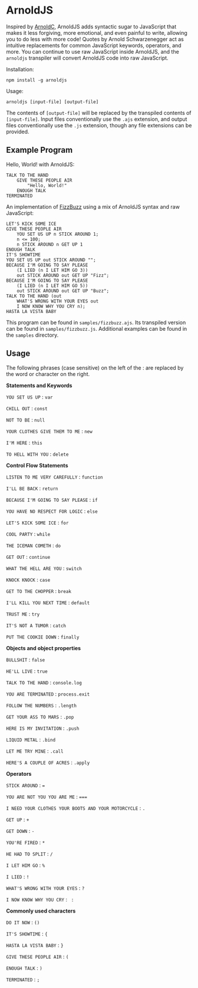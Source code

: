 ArnoldJS
==============

Inspired by [ArnoldC](https://github.com/lhartikk/ArnoldC), ArnoldJS adds syntactic sugar to JavaScript
that makes it less forgiving, more emotional, and even painful to write, allowing you to do less
with more code! Quotes by Arnold Schwarzenegger act as intuitive replacements for common JavaScript keywords, 
operators, and more. You can continue to use raw JavaScript inside ArnoldJS, and the `arnoldjs` 
transpiler will convert ArnoldJS code into raw JavaScript.

Installation:

`npm install -g arnoldjs`

Usage:

`arnoldjs [input-file] [output-file]`

The contents of `[output-file]` will be replaced by the transpiled contents of `[input-file]`.
Input files conventionally use the `.ajs` extension, and output files conventionally use the `.js` extension, though
any file extensions can be provided.

Example Program
----------------

Hello, World! with ArnoldJS:

    TALK TO THE HAND
        GIVE THESE PEOPLE AIR
            "Hello, World!"
        ENOUGH TALK
    TERMINATED

An implementation of [FizzBuzz](http://c2.com/cgi/wiki?FizzBuzzTest) using a mix of ArnoldJS syntax and raw JavaScript:

    LET'S KICK SOME ICE
    GIVE THESE PEOPLE AIR
        YOU SET US UP n STICK AROUND 1;
        n <= 100;
        n STICK AROUND n GET UP 1
    ENOUGH TALK
    IT'S SHOWTIME
    YOU SET US UP out STICK AROUND "";
    BECAUSE I'M GOING TO SAY PLEASE
        (I LIED (n I LET HIM GO 3))
        out STICK AROUND out GET UP "Fizz";
    BECAUSE I'M GOING TO SAY PLEASE
        (I LIED (n I LET HIM GO 5))
        out STICK AROUND out GET UP "Buzz";
    TALK TO THE HAND (out
        WHAT'S WRONG WITH YOUR EYES out
        I NOW KNOW WHY YOU CRY n);
    HASTA LA VISTA BABY

This program can be found in `samples/fizzbuzz.ajs`. Its transpiled version can be found in `samples/fizzbuzz.js`.
Additional examples can be found in the `samples` directory.

Usage
--------------
The following phrases (case sensitive) on the left of the : are replaced by the word or character on the right.

**Statements and Keywords**

`YOU SET US UP` : `var`

`CHILL OUT` : `const`

`NOT TO BE` : `null`

`YOUR CLOTHES GIVE THEM TO ME` : `new`

`I'M HERE` : `this`

`TO HELL WITH YOU` : `delete`

**Control Flow Statements**

`LISTEN TO ME VERY CAREFULLY` : `function`

`I'LL BE BACK` : `return`

`BECAUSE I'M GOING TO SAY PLEASE` : `if`

`YOU HAVE NO RESPECT FOR LOGIC` : `else`

`LET'S KICK SOME ICE` : `for`

`COOL PARTY` : `while`

`THE ICEMAN COMETH` : `do`

`GET OUT` : `continue`

`WHAT THE HELL ARE YOU` : `switch`

`KNOCK KNOCK` : `case`

`GET TO THE CHOPPER` : `break`

`I'LL KILL YOU NEXT TIME` : `default`

`TRUST ME` : `try`

`IT'S NOT A TUMOR` : `catch`

`PUT THE COOKIE DOWN` : `finally`

**Objects and object properties**

`BULLSHIT` : `false`

`HE'LL LIVE` : `true`

`TALK TO THE HAND` : `console.log`

`YOU ARE TERMINATED` : `process.exit`

`FOLLOW THE NUMBERS` : `.length`

`GET YOUR ASS TO MARS` : `.pop`

`HERE IS MY INVITATION` : `.push`

`LIQUID METAL` : `.bind`

`LET ME TRY MINE` : `.call`

`HERE'S A COUPLE OF ACRES` : `.apply`

**Operators**

`STICK AROUND` : `=`

`YOU ARE NOT YOU YOU ARE ME` : `===`

`I NEED YOUR CLOTHES YOUR BOOTS AND YOUR MOTORCYCLE` : `.`

`GET UP` : `+`

`GET DOWN` : `-`

`YOU'RE FIRED` : `*`

`HE HAD TO SPLIT` : `/`

`I LET HIM GO` : `%`

`I LIED` : `!`

`WHAT'S WRONG WITH YOUR EYES` : `?`

`I NOW KNOW WHY YOU CRY` : ` :`

**Commonly used characters**

`DO IT NOW` : `()`

`IT'S SHOWTIME` : `{`

`HASTA LA VISTA BABY` : `}`

`GIVE THESE PEOPLE AIR` : `(`

`ENOUGH TALK` : `)`

`TERMINATED` : `;`
